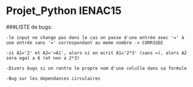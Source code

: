 # Projet_Python IENAC15

###LISTE de bugs:

    -le input ne change pas dans le cas on passe d'une entrée avec '=' à une entrée sans '=' correspondant au meme nombre -> CORRIGEE

    -si A1='2' et A2='=A1', alors si on ecrit A1='2*3' (sans =), alors A2 sera egal a 6 (et non a 2*3)
    
    -Divers bugs si on rentre le propre nom d'une celulle dans sa formule
    
    -Bug sur les dependances circulaires